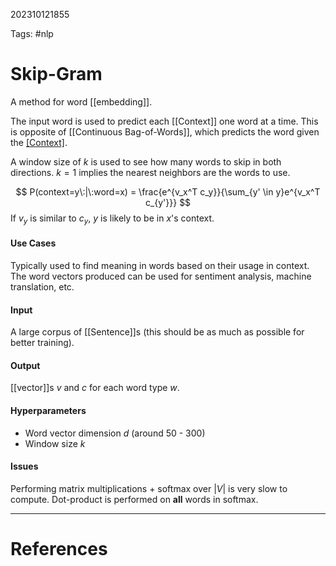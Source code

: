 202310121855

Tags: #nlp

# Skip-Gram
A method for word [[embedding]].

The input word is used to predict each [[Context]] one word at a time.  This is opposite of [[Continuous Bag-of-Words]], which predicts the word given the [[Context]](s).

A window size of $k$ is used to see how many words to skip in both directions.  $k=1$ implies the nearest neighbors are the words to use.

$$
P(context=y\:|\:word=x) = \frac{e^{v_x^T c_y}}{\sum_{y' \in y}e^{v_x^T c_{y'}}}
$$
If $v_y$ is similar to $c_y$, $y$ is likely to be in $x$'s context.

#### Use Cases
Typically used to find meaning in words based on their usage in context.  The word vectors produced can be used for sentiment analysis, machine translation, etc.

#### Input
A large corpus of [[Sentence]]s (this should be as much as possible for better training).

#### Output
[[vector]]s $v$ and $c$ for each word type $w$.

#### Hyperparameters
- Word vector dimension $d$ (around 50 - 300)
- Window size $k$

#### Issues
Performing matrix multiplications + softmax over $|V|$ is very slow to compute.  Dot-product is performed on **all** words in softmax.

---
# References
